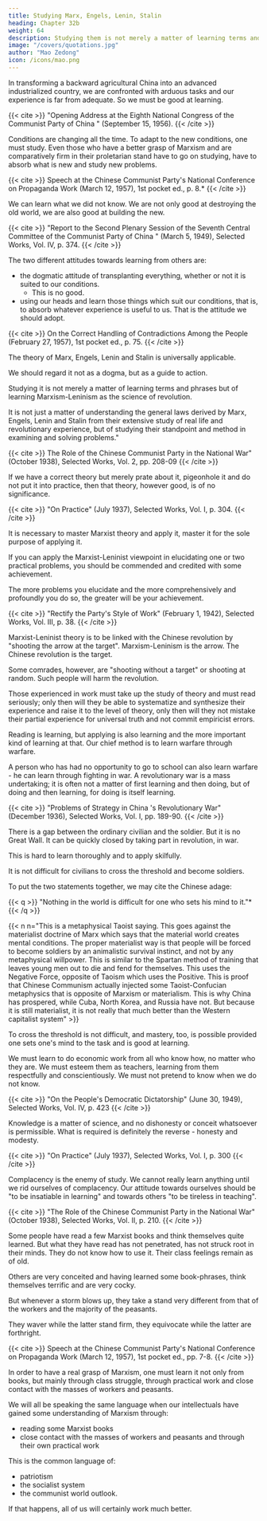 ```yaml
---
title: Studying Marx, Engels, Lenin, Stalin
heading: Chapter 32b
weight: 64
description: Studying them is not merely a matter of learning terms and phrases but of learning Marxism-Leninism as the science of revolution
image: "/covers/quotations.jpg"
author: "Mao Zedong"
icon: /icons/mao.png
---
```




In transforming a backward agricultural China into an advanced industrialized country, we are confronted with arduous tasks and our experience is far from adequate. So we must be good at learning. 

{{< cite >}}
"Opening Address at the Eighth National Congress of the Communist Party of China " (September 15, 1956).
{{< /cite >}}


Conditions are changing all the time. To adapt to the new conditions, one must study. Even those who have a better grasp of Marxism and are comparatively firm in their proletarian stand have to go on studying, have to absorb what is new and study new problems.

{{< cite >}}
Speech at the Chinese Communist Party's National Conference on Propaganda Work (March 12, 1957), 1st pocket ed., p. 8.*
{{< /cite >}}


We can learn what we did not know. We are not only good at destroying the old world, we are also good at building the new.

{{< cite >}}
"Report to the Second Plenary Session of the Seventh Central Committee of the Communist Party of China " (March 5, 1949), Selected Works, Vol. IV, p. 374.
{{< /cite >}}


The two different attitudes towards learning from others are:
- the dogmatic attitude of transplanting everything, whether or not it is suited to our conditions.   
  - This is no good. 
- using our heads and learn those things which suit our conditions, that is, to absorb whatever experience is useful to us. That is the attitude we should adopt. 

{{< cite >}}
On the Correct Handling of Contradictions Among the People (February 27, 1957), 1st pocket ed., p. 75.
{{< /cite >}}


The theory of Marx, Engels, Lenin and Stalin is universally applicable. 

We should regard it not as a dogma, but as a guide to action. 

Studying it is not merely a matter of learning terms and phrases but of learning Marxism-Leninism as the science of revolution. 

It is not just a matter of understanding the general laws derived by Marx, Engels, Lenin and Stalin from their extensive study of real life and revolutionary experience, but of studying their standpoint and method in examining and solving problems."

{{< cite >}}
The Role of the Chinese Communist Party in  the National War" (October 1938), Selected Works, Vol. 2, pp. 208-09
{{< /cite >}}


If we have a correct theory but merely prate about it, pigeonhole it and do not put it into practice, then that theory, however good, is of no significance. 

{{< cite >}}
"On Practice" (July 1937), Selected Works, Vol. I, p. 304.
{{< /cite >}}


It is necessary to master Marxist theory and apply it, master it for the sole purpose of applying it. 

If you can apply the Marxist-Leninist viewpoint in elucidating one or two practical problems, you should be commended and credited with some achievement.

The more problems you elucidate and the more comprehensively and profoundly you do so, the greater will be your achievement.

{{< cite >}}
"Rectify the Party's Style of Work" (February 1, 1942), Selected Works, Vol. III, p. 38.
{{< /cite >}}


Marxist-Leninist theory is to be linked with the Chinese revolution by "shooting the arrow at the target". Marxism-Leninism is the arrow. The Chinese revolution is the target. 

Some comrades, however, are "shooting without a target" or shooting at random. Such people will harm the revolution. 

Those experienced in work must take up the study of theory and must read seriously; only then will they be able to systematize and synthesize their experience and raise it to the level of theory, only then will they not mistake their partial experience for universal truth and not commit empiricist errors. 

Reading is learning, but applying is also learning and the more important kind of learning at that. Our chief method is to learn warfare through warfare. 

A person who has had no opportunity to go to school can also learn warfare - he can learn through fighting in war. A revolutionary war is a mass undertaking; it is often not a matter of first learning and then doing, but of doing and then learning, for doing is itself learning.

{{< cite >}}
"Problems of Strategy in China 's Revolutionary War" (December 1936), Selected Works, Vol. I, pp. 189-90.
{{< /cite >}}


There is a gap between the ordinary civilian and the soldier. But it is no Great Wall. It can be quickly closed by taking part in revolution, in war. 

<!-- By saying that it is not easy to learn and to apply, we mean that it  -->

This is hard to learn thoroughly and to apply skilfully. 

It is not difficult for civilians to cross the threshold and become soldiers.

To put the two statements together, we may cite the Chinese adage:


{{< q >}}
"Nothing in the world is difficult for one who sets his mind to it."* 
{{< /q >}}

{{< n n="This is a metaphysical Taoist saying. This goes against the materialist doctrine of Marx which says that the material world creates mental conditions. The proper materialist way is that people will be forced to become soldiers by an animalistic survival instinct, and not by any metaphysical willpower. This is similar to the Spartan method of training that leaves young men out to die and fend for themselves. This uses the Negative Force, opposite of Taoism which uses the Positive. This is proof that Chinese Communism actually injected some Taoist-Confucian metaphysics that is opposite of Marxism or materialism. This is why China has prospered, while Cuba, North Korea, and Russia have not. But because it is still materialist, it is not really that much better than the Western capitalist system" >}}


To cross the threshold is not difficult, and mastery, too, is possible provided one sets one's mind to the task and is good at learning.

We must learn to do economic work from all who know how, no matter who they are. We must esteem them as teachers, learning from them respectfully and conscientiously. We must not pretend to know when we do not know.

{{< cite >}}
"On the People's Democratic Dictatorship" (June 30, 1949), Selected Works, Vol. IV, p. 423
{{< /cite >}}


Knowledge is a matter of science, and no dishonesty or conceit whatsoever is permissible. What is required is definitely the reverse - honesty and modesty.


{{< cite >}}
"On Practice" (July 1937), Selected Works, Vol. I, p. 300
{{< /cite >}}

Complacency is the enemy of study. We cannot really learn anything until we rid ourselves of complacency. Our attitude towards ourselves should be "to be insatiable in learning" and towards others "to be tireless in teaching".

{{< cite >}}
"The Role of the Chinese Communist Party in the National War" (October 1938), Selected Works, Vol. II, p. 210.
{{< /cite >}}


Some people have read a few Marxist books and think themselves quite learned. But what they have read has not penetrated, has not struck root in their minds. They do not know how to use it. Their class feelings remain as of old. 

Others are very conceited and having learned some book-phrases, think themselves terrific and are very cocky.

But whenever a storm blows up, they take a stand very different from that of the workers and the majority of the peasants. 

They waver while the latter stand firm, they equivocate while the latter are forthright.

{{< cite >}}
Speech at the Chinese Communist Party's National Conference on Propaganda Work (March 12, 1957), 1st pocket ed., pp. 7-8.
{{< /cite >}}


In order to have a real grasp of Marxism, one must learn it not only from books, but mainly through class struggle, through practical work and close contact with the masses of workers and peasants.

 
We will all be speaking the same language when our intellectuals have gained some understanding of Marxism through:
- reading some Marxist books
- close contact with the masses of workers and peasants and through their own practical work

This is the common language of:
- patriotism
- the socialist system
- the communist world outlook. 

If that happens, all of us will certainly work much better.
